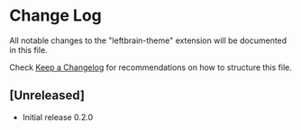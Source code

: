 # Change Log

All notable changes to the "leftbrain-theme" extension will be documented in this file.

Check [Keep a Changelog](http://keepachangelog.com/) for recommendations on how to structure this file.

## [Unreleased]

- Initial release 0.2.0
